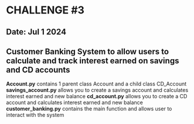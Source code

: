 # CHALLENGE #3     

## Date: Jul 1 2024

## Customer Banking System to allow users to calculate and track interest earned on savings and CD accounts

**Account.py** contains 1 parent class Account and a child class CD_Account
**savings_account.py** allows you to create a savings account and calculates interest earned and new balance
**cd_account.py** allows you to create a CD account and calculates interest earned and new balance
**customer_banking.py** contains the main function and allows user to interact with the system




